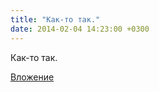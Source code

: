 ```yaml
---
title: "Как-то так."
date: 2014-02-04 14:23:00 +0300
---
```


Как-то так.

[Вложение](/assets/vk_photos/1/EH95DZ2Pqp8.jpg)
